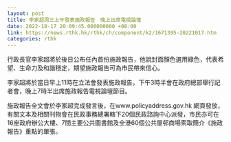```yaml
---
layout: post
title: 李家超周三上午發表施政報告　晚上出席電視論壇
date: 2022-10-17 20:09:45.000000000 +08:00
link: https://news.rthk.hk/rthk/ch/component/k2/1671395-20221017.htm
categories: rthk
---
```


行政長官李家超將於後日公布任內首份施政報告，他說封面顏色選用綠色，代表希望、生命力及和諧穩定，期望施政報告可為市民帶來信心。

李家超將於當日早上11時在立法會發表施政報告，下午3時半會在政府總部舉行記者會，晚上7時半出席施政報告電視論壇節目。

施政報告全文會於李家超完成發言後，在www.policyaddress.gov.hk 網頁發放，有關文本及相關刊物會在民政事務總署轄下20個民政諮詢中心派發，市民亦可在16座政府辦公大樓、7間主要公共圖書館及全港60個公共屋邨商場索取簡介《施政報告》重點的單張。
